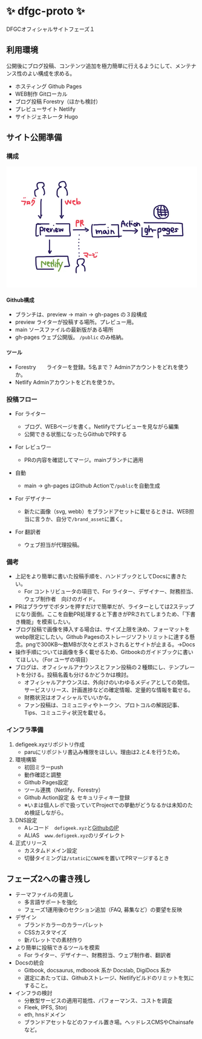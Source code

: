 # ✨ dfgc-proto ✨

DFGCオフィシャルサイトフェーズ１

## 利用環境

公開後にブログ投稿、コンテンツ追加を極力簡単に行えるようにして、メンテナンス性のよい構成を求める。

- ホスティング  Github Pages
- WEB制作    Gitローカル
- ブログ投稿    Forestry（ほかも検討）
- プレビューサイト    Netlify
- サイトジェネレータ    Hugo

## サイト公開準備

### 構成

![](/static/images/publish-flow-chart.webp)

#### Github構成
- ブランチは、preview → main → gh-pages の３段構成
- preview   ライターが投稿する場所。プレビュー用。
- main  ソースファイルの最新版がある場所
- gh-pages  ウェブ公開版。 `/public` のみ格納。

#### ツール
- Forestry　　ライターを登録。5名まで？ Adminアカウントをどれを使うか。
- Netlify   Adminアカウントをどれを使うか。

###  投稿フロー

- For ライター
    - ブログ、WEBページを書く。Netlifyでプレビューを見ながら編集
    - 公開できる状態になったらGithubでPRする
- For レビュワー
    - PRの内容を確認してマージ。mainブランチに適用
- 自動
    - main → gh-pages はGithub Actionで`/public`を自動生成

- For デザイナー
    - 新たに画像（svg, webb）をブランドアセットに載せるときは、WEB担当に言うか、自分で`/brand_asset`に置く。
- For 翻訳者
    - ウェブ担当が代理投稿。

### 備考
- 上記をより簡単に書いた投稿手順を、ハンドブックとしてDocsに書きたい。
    - For コントリビュータの項目で、For ライター、デザイナー、財務担当、ウェブ制作者　向けのガイド。
- PRはブラウザでボタンを押すだけで簡単だが、ライターとしては2ステップになり面倒。ここを自動PR処理すると下書きがPRされてしまうため、「下書き機能」を模索したい。
- ブログ投稿で画像を挿入する場合は、サイズ上限を決め、フォーマットをwebp限定にしたい。Github Pagesのストレージソフトリミットに達する懸念。pngで300KB〜数MBが次々とポストされるとサイトが止まる。→Docs
- 操作手順については画像を多く載せるため、Gitbookのガイドブックに書いてほしい。（For ユーザの項目）
- ブログは、オフィシャルアナウンスとファン投稿の２種類にし、テンプレートを分ける。投稿名義も分けるかどうかは検討。
    - オフィシャルアナウンスは、外向けのいわゆるメディアとしての発信。サービスリリース、計画進捗などの確定情報、定量的な情報を載せる。
    - 財務状況はオフィシャルでいいかな。
    - ファン投稿は、コミュニティやトークン、プロトコルの解説記事、Tips、コミュニティ状況を載せる。

### インフラ準備

1. defigeek.xyzリポジトリ作成
    - paruにリポジトリ書込み権限をほしい。理由は2.と4.を行うため。
2. 環境構築
    - 初回ミラーpush
    - 動作確認と調整
    - Github Pages設定
    - ツール連携（Netlify、Forestry）
    - Github Action設定 ＆ セキュリティキー登録
    - ※いまは個人レポで扱っていてProjectでの挙動がどうなるかは未知のため検証しながら。
3. DNS設定
    - Aレコード　`defigeek.xyz`と[GithubのIP](https://docs.github.com/ja/pages/configuring-a-custom-domain-for-your-github-pages-site/managing-a-custom-domain-for-your-github-pages-site)
    - ALIAS　`www.defigeek.xyz`のリダイレクト
4. 正式リリース
    - カスタムドメイン設定
    - 切替タイミングは`/static`に`CNAME`を置いてPRマージするとき


## フェーズ2への書き残し
- テーマファイルの見直し
    - 多言語サポートを強化
    - フェーズ1運用後のセクション追加（FAQ, 募集など）の要望を反映
- デザイン
    - ブランドカラーのカラーパレット
    - CSSカスタマイズ
    - 新パレットでの素材作り
- より簡単に投稿できるツールを模索
    - For ライター、デザイナー、財務担当、ウェブ制作者、翻訳者
- Docsの統合
    - Gitbook, docsaurus, mdboook 系か Docslab, DigiDocs 系か
    - 選定にあたっては、Githubストレージ、Netlifyビルドのリミットを気にすること。
- インフラの検討
    - 分散型サービスの適用可能性、パフォーマンス、コストを調査
    - Fleek, IPFS, Storj
    - eth, hnsドメイン
    - ブランドアセットなどのファイル置き場。ヘッドレスCMSやChainsafeなど。

